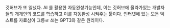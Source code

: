 깃허브가 또 일냈다.
AI 를 활용한 자동완성기능인데, 이는 깃허브에 올라가있는 개발자들의 개개인의 코드를 학습하고 이를 자동완성 시켜주는 툴이다. 
인터넷에 있는 모든 텍스트를 자료삼아 그릉ㄹ 쓰는 GPT3와 같은 원리이다.
